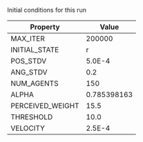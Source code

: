 Initial conditions for this run

| Property     | Value     |
|--------------|-----------|
|MAX_ITER|200000|
|INITIAL_STATE|r|
|POS_STDV|5.0E-4|
|ANG_STDV|0.2|
|NUM_AGENTS|150|
|ALPHA| 0.785398163|
|PERCEIVED_WEIGHT|15.5|
|THRESHOLD|10.0|
|VELOCITY|2.5E-4|